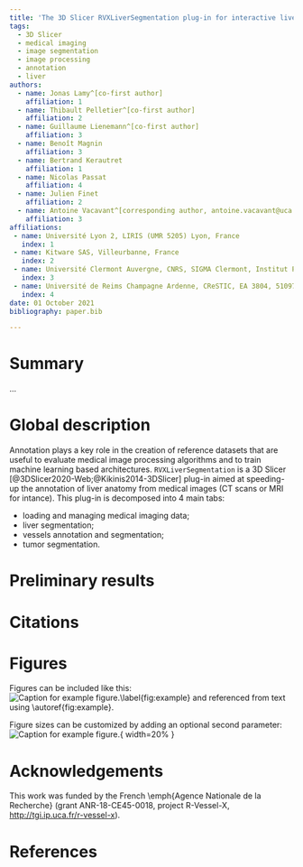```yaml
---
title: 'The 3D Slicer RVXLiverSegmentation plug-in for interactive liver anatomy reconstruction from medical images'
tags:
  - 3D Slicer
  - medical imaging
  - image segmentation
  - image processing
  - annotation
  - liver
authors:
  - name: Jonas Lamy^[co-first author] 
    affiliation: 1 
  - name: Thibault Pelletier^[co-first author] 
    affiliation: 2
  - name: Guillaume Lienemann^[co-first author]
    affiliation: 3
  - name: Benoît Magnin
    affiliation: 3
  - name: Bertrand Kerautret
    affiliation: 1
  - name: Nicolas Passat
    affiliation: 4
  - name: Julien Finet
    affiliation: 2
  - name: Antoine Vacavant^[corresponding author, antoine.vacavant@uca.fr]
    affiliation: 3
affiliations:
 - name: Université Lyon 2, LIRIS (UMR 5205) Lyon, France
   index: 1
 - name: Kitware SAS, Villeurbanne, France
   index: 2
 - name: Université Clermont Auvergne, CNRS, SIGMA Clermont, Institut Pascal, F-63000, Clermont-Ferrand, France
   index: 3
 - name: Université de Reims Champagne Ardenne, CReSTIC, EA 3804, 51097 Reims, France
   index: 4
date: 01 October 2021
bibliography: paper.bib

---
```


# Summary

...

# Global description 

Annotation plays a key role in the creation of reference datasets that are useful to evaluate medical image processing algorithms and to train machine learning based architectures. `RVXLiverSegmentation` is a 3D Slicer [@3DSlicer2020-Web;@Kikinis2014-3DSlicer] plug-in aimed at speeding-up the annotation of liver anatomy from medical images (CT scans or MRI for intance). This plug-in is decomposed into 4 main tabs:
- loading and managing medical imaging data;
- liver segmentation;
- vessels annotation and segmentation;
- tumor segmentation. 



# Preliminary results



# Citations



# Figures

Figures can be included like this:
![Caption for example figure.\label{fig:example}](figure.png)
and referenced from text using \autoref{fig:example}.

Figure sizes can be customized by adding an optional second parameter:
![Caption for example figure.](figure.png){ width=20% }

# Acknowledgements

This work was funded by the French \emph{Agence Nationale de la Recherche} (grant ANR-18-CE45-0018, project R-Vessel-X, http://tgi.ip.uca.fr/r-vessel-x). 

# References